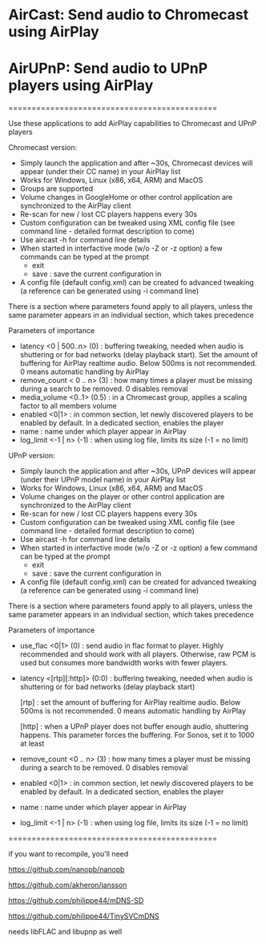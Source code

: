 # AirCast: Send audio to Chromecast using AirPlay

# AirUPnP: Send audio to UPnP players using AirPlay

=============================================

Use these applications to add AirPlay capabilities to Chromecast and UPnP players

Chromecast version:
- Simply launch the application and after ~30s, Chromecast devices will appear (under their CC name) in your AirPlay list
- Works for Windows, Linux (x86, x64, ARM) and MacOS 
- Groups are supported
- Volume changes in GoogleHome or other control application are synchronized to the AirPlay client
- Re-scan for new / lost CC players happens every 30s
- Custom configuration can be tweaked using XML config file (see command line - detailed format description to come)
- Use aircast -h for command line details
- When started in interfactive mode (w/o -Z or -z option) a few commands can be typed at the prompt
	- exit
	- save <name> : save the current configuration in <name>
- A config file (default config.xml) can be created fo advanced tweaking (a reference can be generated using -i command line)

There is a <common> section where parameters found apply to all players, unless the same parameter appears in an individual section, which takes precedence

Parameters of importance

- latency <0 | 500..n> (0)	: buffering tweaking, needed when audio is shuttering or for bad networks (delay playback start). Set the amount of buffering for AirPlay realtime audio. Below 500ms is not recommended. 0 means automatic handling by AirPlay
- remove_count < 0 .. n> (3)	: how many times a player must be missing during a search to be removed. 0 disables removal
- media_volume	<0..1> (0.5)	: in a Chromecast group, applies a scaling factor to all members volume
- enabled <0|1>			: in common section, let newly discovered players to be enabled by default. In a dedicated section, enables the player
- name 				: name under which player appear in AirPlay 
- log_limit <-1 | n> (-1)	: when using log file, limits its size (-1 = no limit)

UPnP version:
- Simply launch the application and after ~30s, UPnP devices will appear (under their UPnP model name) in your AirPlay list
- Works for Windows, Linux (x86, x64, ARM) and MacOS 
- Volume changes on the player or other control application are synchronized to the AirPlay client
- Re-scan for new / lost CC players happens every 30s
- Custom configuration can be tweaked using XML config file (see command line - detailed format description to come)
- Use aircast -h for command line details
- When started in interfactive mode (w/o -Z or -z option) a few command can be typed at the prompt
	- exit
	- save <name> : save the current configuration in <name>
- A config file (default config.xml) can be created for advanced tweaking (a reference can be generated using -i command line)

There is a <common> section where parameters found apply to all players, unless the same parameter appears in an individual section, which takes precedence

Parameters of importance

- use_flac <0|1> (0)		: send audio in flac format to player. Highly recommended and should work with all players. Otherwise, raw PCM is used but consumes more bandwidth works with fewer players.
- latency <[rtp][:http]> (0:0)	: buffering tweaking, needed when audio is shuttering or for bad networks (delay playback start)
	
	[rtp] 	: set the amount of buffering for AirPlay realtime audio. Below 500ms is not recommended. 0 means automatic handling by AirPlay
	
	[http]	: when a UPnP player does not buffer enough audio, shuttering happens. This parameter forces the buffering. For Sonos, set it to 1000 at least
- remove_count <0 .. n> (3)	: how many times a player must be missing during a search to be removed. 0 disables removal
- enabled <0|1>			: in common section, let newly discovered players to be enabled by default. In a dedicated section, enables the player
- name 				: name under which player appear in AirPlay 
- log_limit <-1 | n> (-1)	: when using log file, limits its size (-1 = no limit)

=============================================

if you want to recompile, you'll need

https://github.com/nanopb/nanopb

https://github.com/akheron/jansson

https://github.com/philippe44/mDNS-SD

https://github.com/philippe44/TinySVCmDNS

needs libFLAC and libupnp as well

